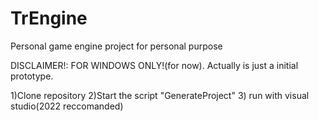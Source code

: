 # TrEngine
Personal game engine project for personal purpose

DISCLAIMER!:
FOR WINDOWS ONLY!(for now).
Actually is just a initial prototype.

1)Clone repository
2)Start the script "GenerateProject"
3) run with visual studio(2022 reccomanded)
